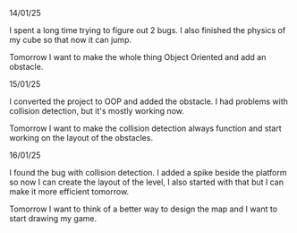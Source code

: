 14/01/25

I spent a long time trying to figure out 2 bugs. I also finished the physics of my cube so that now it can jump.

Tomorrow I want to make the whole thing Object Oriented and add an obstacle.

15/01/25

I converted the project to OOP and added the obstacle. I had problems with collision detection, but it's mostly working now.

Tomorrow I want to make the collision detection always function and start working on the layout of the obstacles.

16/01/25

I found the bug with collision detection. I added a spike beside the platform so now I can create the layout of the level, I also started with that but I can make it more efficient tomorrow.

Tomorrow I want to think of a better way to design the map and I want to start drawing my game.
